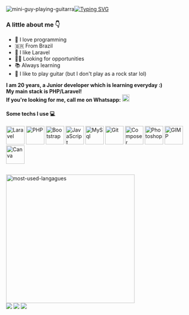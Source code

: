 <img  alt="mini-guy-playing-guitarra" src="https://i11.photobucket.com/albums/a168/evelynregly/minigifs/0513m_013.gif"/><a href="https://git.io/typing-svg"><img src="https://readme-typing-svg.demolab.com?font=Alfa+Slab+One&weight=900&size=31&pause=1000&color=F7C91D&background=60FFF300&vCenter=true&width=548&lines=Welcome!;I'm+a+Junior+Delevoper!" alt="Typing SVG" /></a>

### A little about me 👇

<ul>
  <li>💌 I love programming</li>
  <li>🇧🇷 From Brazil</li>
  <li>🤩 I like Laravel</li>
  <li>👨‍💻 Looking for opportunities</li>
  <li>📚 Always learning</li>
  <li>🎸 I like to play guitar (but I don't play as a rock star lol)</li>
</ul>
<b>
I am 20 years, a Junior developer which is learning everyday :)<br>My main stack is PHP/Laravel!<br>If you're looking for me, call me on Whatsapp: <a href="https://wa.me/5511997817780"><img width="20" src="https://cdn-icons-png.flaticon.com/512/174/174879.png"></a>
</b>

<div>
  <h4>Some techs I use 💻</h4>
  <img height="50"  alt="Laravel" src="https://cdn.jsdelivr.net/gh/devicons/devicon/icons/laravel/laravel-plain-wordmark.svg"/>
  <img height="50" alt="PHP" src="https://cdn.jsdelivr.net/gh/devicons/devicon/icons/php/php-plain.svg"/>
  <img height="50"  alt="Bootstrap" src="https://cdn.jsdelivr.net/gh/devicons/devicon/icons/bootstrap/bootstrap-plain.svg"/>
  <img height="50"  alt="JavaScript" src="https://cdn.jsdelivr.net/gh/devicons/devicon/icons/javascript/javascript-plain.svg"/>
  <img height="50"  alt="MySql" src="https://cdn.jsdelivr.net/gh/devicons/devicon/icons/mysql/mysql-original.svg"/>
   <img height="50"  alt="Git" src="https://cdn.jsdelivr.net/gh/devicons/devicon/icons/git/git-original.svg"/>
  <img height="50"  alt="Composer" src="https://cdn.jsdelivr.net/gh/devicons/devicon/icons/composer/composer-original.svg"/>
  <img height="50"  alt="Photoshop" src="https://cdn.jsdelivr.net/gh/devicons/devicon/icons/photoshop/photoshop-plain.svg"/>
  <img height="50" alt="GIMP"  src="https://cdn.jsdelivr.net/gh/devicons/devicon/icons/gimp/gimp-plain.svg"/>
  <img height="50" alt="Canva" src="https://cdn.jsdelivr.net/gh/devicons/devicon/icons/canva/canva-original.svg"/>
</div>

##

                                                                                       
<img src="https://github-readme-stats.vercel.app/api/top-langs/?username=vdanviel&layout=compact" alt="most-used-langagues" width="350">
       
<div> 
  <a href="https://www.instagram.com/vdanviel/" target="_blank"><img src="https://img.shields.io/badge/-Instagram-%23E4405F?style=for-the-badge&logo=instagram&logoColor=white" target="_blank"></a>
  <a href = "mailto:victordn.araujo@gmail.com"><img src="https://img.shields.io/badge/-Gmail-%23333?style=for-the-badge&logo=gmail&logoColor=white" target="_blank"></a>
  <a href="https://www.linkedin.com/in/victor-daniel-b0a5a4214/" target="_blank"><img src="https://img.shields.io/badge/LinkedIn-0077B5?style=for-the-badge&logo=linkedin&logoColor=white" target="_blank"></a>
 </div>

